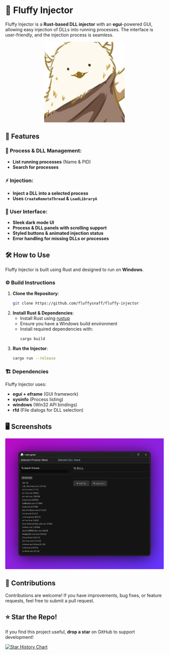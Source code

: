 # 🦀 Fluffy Injector
Fluffy Injector is a **Rust-based DLL injector** with an **egui**-powered GUI, allowing easy injection of DLLs into running processes. The interface is user-friendly, and the injection process is seamless.

<p align="center">
  <img src="assets/icon.png" alt="Fluffy Injector Logo">
</p>

## 🚀 Features
### 📂 Process & DLL Management:
- **List running processes** (Name & PID)
- **Search for processes**

### ⚡ Injection:
- **Inject a DLL into a selected process**
- **Uses `CreateRemoteThread` & `LoadLibraryA`**

### 🎨 User Interface:
- **Sleek dark mode UI**
- **Process & DLL panels with scrolling support**
- **Styled buttons & animated injection status**
- **Error handling for missing DLLs or processes**

## 🛠️ How to Use
Fluffy Injector is built using Rust and designed to run on **Windows**.

### ⚙️ Build Instructions
1. **Clone the Repository**:
   ```bash
   git clone https://github.com/fluffysnaff/fluffy-injector
   ```
2. **Install Rust & Dependencies**:
   - Install Rust using [rustup](https://rustup.rs/)
   - Ensure you have a Windows build environment
   - Install required dependencies with:
     ```bash
     cargo build
     ```
3. **Run the Injector**:
   ```bash
   cargo run --release
   ```

### 🏗️ Dependencies
Fluffy Injector uses:
- **egui + eframe** (GUI framework)
- **sysinfo** (Process listing)
- **windows** (Win32 API bindings)
- **rfd** (File dialogs for DLL selection)

## 🖥️ Screenshots
![Fluffy Injector UI](assets/screenshot.png)

## 🤝 Contributions
Contributions are welcome! If you have improvements, bug fixes, or feature requests, feel free to submit a pull request.

## ⭐ Star the Repo!
If you find this project useful, **drop a star** on GitHub to support development!

[![Star History Chart](https://api.star-history.com/svg?repos=fluffysnaff/fluffy-injector&type=Date)](https://star-history.com/#fluffysnaff/fluffy-injector&Date)